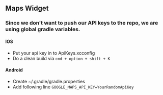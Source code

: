 ## Maps Widget

### Since we don't want to push our API keys to the repo, we are using global gradle variables.

#### IOS

- Put your api key in to ApiKeys.xcconfig
- Do a clean build via `cmd + option + shift + K`

#### Android

- Create ~/.gradle/gradle.properties
- Add following line `GOOGLE_MAPS_API_KEY=YourRandomApiKey`


